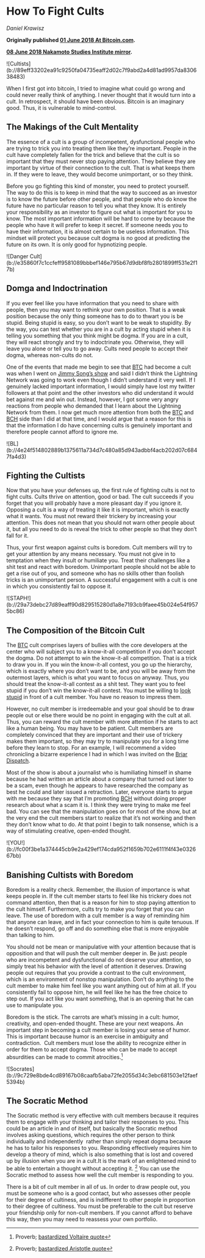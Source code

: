 # How To Fight Cults

_Daniel Krawisz_

**Originally published [01 June 2018 At Bitcoin.com](https://news.bitcoin.com/how-to-fight-cryptocurrency-cults/).**

**[08 June 2018 Nakamoto Studies Institute mirror](https://nakamotostudies.org/literature/how-to-fight-bitcoin-cults/).**

<div class="my-4 text-center">![Cultists](b://89eff33202ea91c9250fa04735eaff2d02c7f9abd2a4d81ad9957da830638483)</div>

When I first got into bitcoin, I tried to imagine what could go wrong and could never really think of anything. I never thought that it would turn into a cult. In retrospect, it should have been obvious. Bitcoin is an imaginary good. Thus, it is vulnerable to mind-control.

## The Makings of the Cult Mentality

The essence of a cult is a group of incompetent, dysfunctional people who are trying to trick you into treating them like they’re important. People in the cult have completely fallen for the trick and believe that the cult is so important that they must never stop paying attention. They believe they are important by virtue of their connection to the cult. That is what keeps them in. If they were to leave, they would become unimportant, or so they think.

Before you go fighting this kind of monster, you need to protect yourself. The way to do this is to keep in mind that the way to succeed as an investor is to know the future before other people, and that people who do know the future have no particular reason to tell you what they know. It is entirely your responsibility as an investor to figure out what is important for you to know. The most important information will be hard to come by because the people who have it will prefer to keep it secret. If someone needs you to have their information, it is almost certain to be useless information. This mindset will protect you because cult dogma is no good at predicting the future on its own. It is only good for hypnotizing people.

<div class="my-4 text-center">![Danger Cult](b://e35860f7c1ccfeff9581089bbbef146e795b67d9dbf8fb2801899ff531e2f17b)</div>

## Domga and Indoctrination

If you ever feel like you have information that you need to share with people, then you may want to rethink your own position. That is a weak position because the only thing someone has to do to thwart you is be stupid. Being stupid is easy, so you don’t want to be weak to stupidity. By the way, you can test whether you are in a cult by acting stupid when it is telling you something that you think might be dogma. If you are in a cult, they will react strongly and try to indoctrinate you. Otherwise, they will leave you alone or tell you to go away. Cults need people to accept their dogma, whereas non-cults do not.

One of the events that made me begin to see that [BTC](https://markets.bitcoin.com/crypto/BTC) had become a cult was when I went on [Jimmy Song’s show](https://www.youtube.com/watch?v=n2FcdkkcQH8) and said I didn’t think the Lightning Network was going to work even though I didn’t understand it very well. If I genuinely lacked important information, I would simply have lost my twitter followers at that point and the other investors who did understand it would bet against me and win out. Instead, however, I got some very angry reactions from people who demanded that I learn about the Lightning Network from them. I now get much more attention from both the [BTC](https://markets.bitcoin.com/crypto/BTC) and [BCH](https://markets.bitcoin.com/crypto/BCH) side than I did at that time, and I would argue that a reason for this is that the information I do have concerning cults is genuinely important and therefore people cannot afford to ignore me.

<div class="my-4 text-center">![BL](b://4e24f514802889b1375611a734d7c480a85d943adbbf4acb202d07c6847fa4d3)</div>

## Fighting the Cultists

Now that you have your defenses up, the first rule of fighting cults is not to fight cults. Cults thrive on attention, good or bad. The cult succeeds if you forget that you will probably have a more pleasant day if you ignore it. Opposing a cult is a way of treating it like it is important, which is exactly what it wants. You must not reward their trickery by increasing your attention. This does not mean that you should not warn other people about it, but all you need to do is reveal the trick to other people so that they don’t fall for it.

Thus, your first weapon against cults is boredom. Cult members will try to get your attention by any means necessary. You must not give in to temptation when they insult or humiliate you. Treat their challenges like a shit test and react with boredom. Unimportant people should not be able to get a rise out of you, and someone who has no skills other than foolish tricks is an unimportant person. A successful engagement with a cult is one in which you consistently fail to oppose it.

<div class="my-4 text-center">![STAPH!](b://29a73debc27d89eaff90d829515280d1a8e7193cb9faee45b024e54f9575bc86)</div>

## The Composition of the Bitcoin Cult

The [BTC](https://markets.bitcoin.com/crypto/BTC) cult comprises layers of bullies with the core developers at the center who will subject you to a know-it-all competition if you don’t accept the dogma. Do not attempt to win the know-it-all competition. That is a trick to draw you in. If you win the know-it-all contest, you go up the hierarchy, which is exactly where you don’t want to be, and you will be away from the outermost layers, which is what you want to focus on anyway. Thus, you should treat the know-it-all contest as a shit test. They want you to feel stupid if you don’t win the know-it-all contest. You must be willing to [look stupid](https://www.youtube.com/watch?v=PgNh43veB3Q&t=2s) in front of a cult member. You have no reason to impress them.

However, no cult member is irredeemable and your goal should be to draw people out or else there would be no point in engaging with the cult at all. Thus, you can reward the cult member with more attention if he starts to act like a human being. You may have to be patient. Cult members are completely convinced that they are important and their use of trickery makes them important, so they may try to manipulate you for a long time before they learn to stop. For an example, I will recommend a video chronicling a bizarre experience I had in which I was invited on the [Briar Dispatch](https://www.youtube.com/watch?v=MZQZACIU_p4&feature=youtu.be).

Most of the show is about a journalist who is humiliating himself in shame because he had written an article about a company that turned out later to be a scam, even though he appears to have researched the company as best he could and later issued a retraction. Later, everyone starts to argue with me because they say that I’m promoting [BCH](https://markets.bitcoin.com/crypto/BCH) without doing proper research about what a scam it is. I think they were trying to make me feel bad. You can see that the manipulation goes on for most of the show, but at the very end the cult members start to realize that it’s not working and then they don’t know what to do. At that point I begin to talk nonsense, which is a way of stimulating creative, open-ended thought.

<div class="my-4 text-center">![YOU!](b://fc00f3be1a374445cb9e2a429ef174cda952f1659b702e6111f4f43e032667bb)</div>

## Banishing Cultists with Boredom

Boredom is a reality check. Remember, the illusion of importance is what keeps people in. If the cult member starts to feel like his trickery does not command attention, then that is a reason for him to stop paying attention to the cult himself. Furthermore, cults try to make you forget that you can leave. The use of boredom with a cult member is a way of reminding him that anyone can leave, and in fact your connection to him is quite tenuous. If he doesn’t respond, go off and do something else that is more enjoyable than talking to him.

You should not be mean or manipulative with your attention because that is opposition and that will push the cult member deeper in. Be just: people who are incompetent and dysfunctional do not deserve your attention, so simply treat his behavior with the level of attention it deserves. Drawing people out requires that you provide a contrast to the cult environment, which is an environment of nonstop manipulation. Don’t do anything to the cult member to make him feel like you want anything out of him at all. If you consistently fail to oppose him, he will feel like he has the free choice to step out. If you act like you want something, that is an opening that he can use to manipulate you.

Boredom is the stick. The carrots are what’s missing in a cult: humor, creativity, and open-ended thought. These are your next weapons. An important step in becoming a cult member is losing your sense of humor. This is important because humor is an exercise in ambiguity and contradiction.  Cult members must lose the ability to recognize either in order for them to accept dogma. Those who can be made to accept absurdities can be made to commit atrocities.[^1]

<div class="my-4 text-center">![Socrates](b://9c729e8bde4cd89167b08caafb5aba72fe2055d34c3ebc681503e12faef5394b)</div>

## The Socratic Method

The Socratic method is very effective with cult members because it requires them to engage with your thinking and tailor their responses to you. This could be an article in and of itself, but basically the Socratic method involves asking questions, which requires the other person to think individually and independently  rather than simply repeat dogma because he has to tailor his responses to you. Responding effectively requires him to develop a theory of mind, which is also something that is lost and covered up by illusion when you are in a cult.It is the mark of an enlightened mind to be able to entertain a thought without accepting it. [^2] You can use the Socratic method to assess how well the cult member is responding to you.

There is a bit of cult member in all of us. In order to draw people out, you must be someone who is a good contact, but who assesses other people for their degree of cultiness, and is indifferent to other people in proportion to their degree of cultiness. You must be preferable to the cult but reserve your friendship only for non-cult members. If you cannot afford to behave this way, then you may need to reassess your own portfolio.

[^1]: Proverb; [bastardized Voltaire quote](http://atheistnexus.org/profiles/blogs/absurdities-and-atrocities-the-full-quote)
[^2]: Proverb; [bastardized Aristotle quote](http://publicnoises.blogspot.com/2009/02/aristotle-and-accuracy.html)
